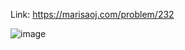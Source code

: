 Link: https://marisaoj.com/problem/232

![image](https://github.com/user-attachments/assets/3a42bd55-bf56-4434-a2ea-7bb621ff1d91)
